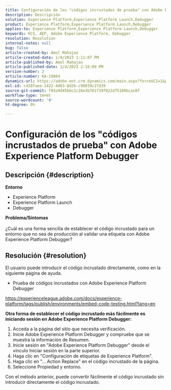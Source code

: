 ```yaml
---
title: Configuración de los "códigos incrustados de prueba" con Adobe Experience Platform Debugger
description: Descripción
solution: Experience Platform,Experience Platform Launch,Debugger
product: Experience Platform,Experience Platform Launch,Debugger
applies-to: Experience Platform,Experience Platform Launch,Debugger
keywords: KCS, AEP, Adobe Experience Platform, Debugger
resolution: Resolution
internal-notes: null
bug: false
article-created-by: Amol Mahajan
article-created-date: 1/4/2023 1:11:07 PM
article-published-by: Amol Mahajan
article-published-date: 1/4/2023 2:16:09 PM
version-number: 2
article-number: KA-19864
dynamics-url: https://adobe-ent.crm.dynamics.com/main.aspx?forceUCI=1&pagetype=entityrecord&etn=knowledgearticle&id=9d41f23a-318c-ed11-81ad-6045bd0061cb
exl-id: c438faee-1422-4d03-8d2b-c98939c27d39
source-git-commit: f03a9d45b6c1c28e3b701f39f022d75180bcac0f
workflow-type: tm+mt
source-wordcount: '0'
ht-degree: 0%

---
```


# Configuración de los &quot;códigos incrustados de prueba&quot; con Adobe Experience Platform Debugger

## Descripción {#description}

<b>Entorno</b>
- Experience Platform
- Experience Platform Launch
- Debugger



<b>Problema/Síntomas</b><br><br>¿Cuál es una forma sencilla de establecer el código incrustado para un entorno que no sea de producción al validar una etiqueta con Adobe Experience Platform Debugger?<br>

## Resolución {#resolution}

El usuario puede introducir el código incrustado directamente, como en la siguiente página de ayuda.
- Prueba de códigos incrustados con Adobe Experience Platform Debugger


https://experienceleague.adobe.com/docs/experience-platform/tags/publish/environments/embed-code-testing.html?lang=en

<b>Otra forma de establecer el código incrustado más fácilmente es iniciando sesión en Adobe Experience Platform Debugger:</b>

1. Acceda a la página del sitio que necesita verificación.
2. Inicie Adobe Experience Platform Debugger y compruebe que se muestra la información de Resumen.
3. Inicie sesión en &quot;Adobe Experience Platform Debugger&quot; desde el vínculo Iniciar sesión en la parte superior.
4. Haga clic en &quot;Configuración de etiquetas de Experience Platform&quot;.
5. Haga clic en &quot;... Action Replace&quot; en el código incrustado de la página.
6. Seleccione Propiedad y entorno.


Con el método anterior, puede convertir fácilmente el código incrustado sin introducir directamente el código incrustado.
